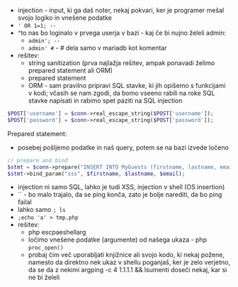 - injection - input, ki ga daš noter, nekaj pokvari, ker je programer mešal svojo logiko in vnešene podatke
- `' OR 1=1; -- `
- ^to nas bo loginalo v prvega userja v bazi - kaj če bi nujno želeli admin:
	- `admin'; -- `
	- `admin' #` - # dela samo v mariadb kot komentar
- rešitev:
	- string sanitization (prva najlažja rešitev, ampak ponavadi želimo prepared statement ali ORM)
	- prepared statement
	- ORM - sam pravilno pripravi SQL stavke, ki jih opišemo s funkcijami v kodi; včasih se nam zgodi, da bomo vseeno rabili na roke SQL stavke napisati in rabimo spet paziti na SQL injection
```php
$POST['username'] = $conn->real_escape_string($POST['username']);
$POST['password'] = $conn->real_escape_string($POST['password']);
```

Prepared statement:
- posebej pošljemo podatke in naš query, potem se na bazi izvede ločeno
```php
// prepare and bind  
$stmt = $conn->prepare("INSERT INTO MyGuests (firstname, lastname, email) VALUES (?, ?, ?)");  
$stmt->bind_param("sss", $firstname, $lastname, $email);
```

- injection ni samo SQL, lahko je tudi XSS, injection v shell (OS insertion)
- `` - bo malo trajalo, da se ping konča, zato je bolje narediti, da bo ping failal
- lahko samo `; ls`
- `;echo 'a' > tmp.php`
- rešitev:
	- php escpaeshellarg
	- ločimo vnešene podatke (argumente) od našega ukaza - php `proc_open()`
	- probaj čim več uporabljati knjižnice ali svojo kodo, ki nekaj požene, namesto da direktno nek ukaz v shellu poganjaš, ker je zelo verjetno, da se da z nekimi argping -c 4 1.1.1.1 && lsumenti doseči nekaj, kar si ne bi želeli